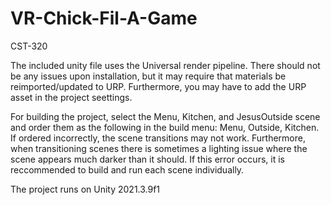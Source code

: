 # VR-Chick-Fil-A-Game
CST-320

The included unity file uses the Universal render pipeline. There should not be any issues upon installation, but it may require that materials be reimported/updated to URP. 
Furthermore, you may have to add the URP asset in the project seettings.

For building the project, select the Menu, Kitchen, and JesusOutside scene and order them as the following in the build menu: Menu, Outside, Kitchen. 
If ordered incorrectly, the scene transitions may not work. Furthermore, when transitioning scenes there is sometimes a lighting issue where 
the scene appears much darker than it should. If this error occurs, it is reccommended to build and run each scene individually. 

The project runs on Unity 2021.3.9f1
